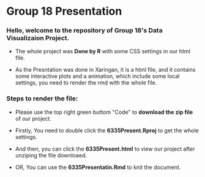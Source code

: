 # Group 18 Presentation

### Hello, welcome to the repository of Group 18's Data Visualizaion Project.

- The whole project was **Done by R** with some CSS settings in our html file.

- As the Presntation was done in Xaringan, it is a html file, and it contains some interactive plots and a animation, which include some local settings, you need to render the rmd with the whole file. 

### Steps to render the file:

- Please use the top right green buttom "Code" to **download the zip file** of our project.

- Firstly, You need to double click the **6335Present.Rproj** to get the whole settings.

- And then, you can click the **6335Present.html** to view our project after unziping the file downloaed.

- OR, You can use the **6335Presentatin.Rmd** to knit the document.
